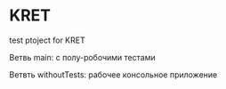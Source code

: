 # KRET
test ptoject for KRET

Ветвь main: с полу-робочими тестами

Ветвть withoutTests: рабочее консольное приложение
